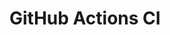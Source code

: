 # GitHub Actions CI






















































































































































































































































































































































































































































































































































































































































































































































































































































































































































































































































































































































































































































































































































































































































































































































































































































































































































































































































































































































































































































































































































































































































































































































































